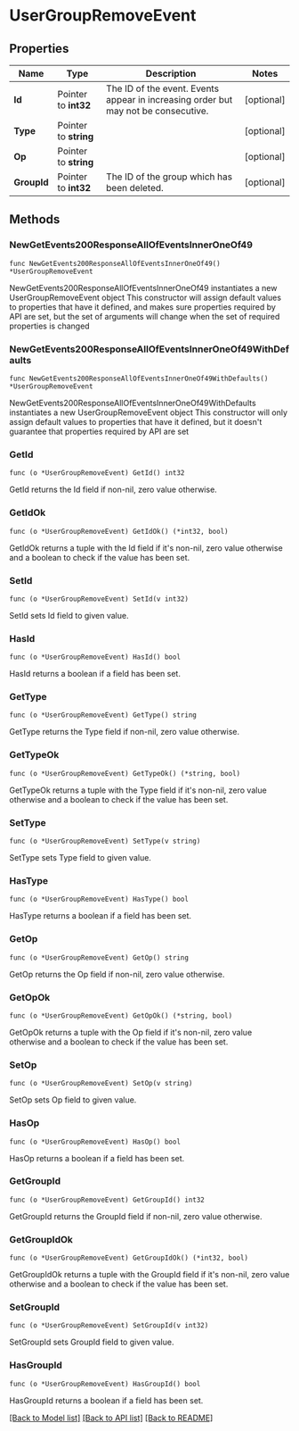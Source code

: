 # UserGroupRemoveEvent

## Properties

Name | Type | Description | Notes
------------ | ------------- | ------------- | -------------
**Id** | Pointer to **int32** | The ID of the event. Events appear in increasing order but may not be consecutive.  | [optional] 
**Type** | Pointer to **string** |  | [optional] 
**Op** | Pointer to **string** |  | [optional] 
**GroupId** | Pointer to **int32** | The ID of the group which has been deleted.  | [optional] 

## Methods

### NewGetEvents200ResponseAllOfEventsInnerOneOf49

`func NewGetEvents200ResponseAllOfEventsInnerOneOf49() *UserGroupRemoveEvent`

NewGetEvents200ResponseAllOfEventsInnerOneOf49 instantiates a new UserGroupRemoveEvent object
This constructor will assign default values to properties that have it defined,
and makes sure properties required by API are set, but the set of arguments
will change when the set of required properties is changed

### NewGetEvents200ResponseAllOfEventsInnerOneOf49WithDefaults

`func NewGetEvents200ResponseAllOfEventsInnerOneOf49WithDefaults() *UserGroupRemoveEvent`

NewGetEvents200ResponseAllOfEventsInnerOneOf49WithDefaults instantiates a new UserGroupRemoveEvent object
This constructor will only assign default values to properties that have it defined,
but it doesn't guarantee that properties required by API are set

### GetId

`func (o *UserGroupRemoveEvent) GetId() int32`

GetId returns the Id field if non-nil, zero value otherwise.

### GetIdOk

`func (o *UserGroupRemoveEvent) GetIdOk() (*int32, bool)`

GetIdOk returns a tuple with the Id field if it's non-nil, zero value otherwise
and a boolean to check if the value has been set.

### SetId

`func (o *UserGroupRemoveEvent) SetId(v int32)`

SetId sets Id field to given value.

### HasId

`func (o *UserGroupRemoveEvent) HasId() bool`

HasId returns a boolean if a field has been set.

### GetType

`func (o *UserGroupRemoveEvent) GetType() string`

GetType returns the Type field if non-nil, zero value otherwise.

### GetTypeOk

`func (o *UserGroupRemoveEvent) GetTypeOk() (*string, bool)`

GetTypeOk returns a tuple with the Type field if it's non-nil, zero value otherwise
and a boolean to check if the value has been set.

### SetType

`func (o *UserGroupRemoveEvent) SetType(v string)`

SetType sets Type field to given value.

### HasType

`func (o *UserGroupRemoveEvent) HasType() bool`

HasType returns a boolean if a field has been set.

### GetOp

`func (o *UserGroupRemoveEvent) GetOp() string`

GetOp returns the Op field if non-nil, zero value otherwise.

### GetOpOk

`func (o *UserGroupRemoveEvent) GetOpOk() (*string, bool)`

GetOpOk returns a tuple with the Op field if it's non-nil, zero value otherwise
and a boolean to check if the value has been set.

### SetOp

`func (o *UserGroupRemoveEvent) SetOp(v string)`

SetOp sets Op field to given value.

### HasOp

`func (o *UserGroupRemoveEvent) HasOp() bool`

HasOp returns a boolean if a field has been set.

### GetGroupId

`func (o *UserGroupRemoveEvent) GetGroupId() int32`

GetGroupId returns the GroupId field if non-nil, zero value otherwise.

### GetGroupIdOk

`func (o *UserGroupRemoveEvent) GetGroupIdOk() (*int32, bool)`

GetGroupIdOk returns a tuple with the GroupId field if it's non-nil, zero value otherwise
and a boolean to check if the value has been set.

### SetGroupId

`func (o *UserGroupRemoveEvent) SetGroupId(v int32)`

SetGroupId sets GroupId field to given value.

### HasGroupId

`func (o *UserGroupRemoveEvent) HasGroupId() bool`

HasGroupId returns a boolean if a field has been set.


[[Back to Model list]](../README.md#documentation-for-models) [[Back to API list]](../README.md#documentation-for-api-endpoints) [[Back to README]](../README.md)


